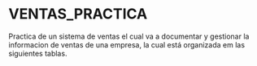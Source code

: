 # VENTAS_PRACTICA
Practica de un sistema de ventas el cual va a documentar y gestionar la informacion de ventas de una empresa,
la cual está organizada em las siguientes tablas.
